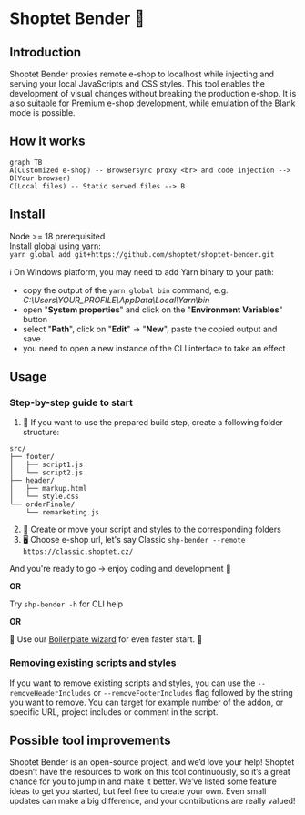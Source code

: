 # Shoptet Bender 🤖
## Introduction
Shoptet Bender proxies remote e-shop to localhost while injecting and serving your local JavaScripts and CSS styles. This tool enables the development of visual changes without breaking the production e-shop. It is also suitable for Premium e-shop development, while emulation of the Blank mode is possible.

## How it works

```mermaid
graph TB
A(Customized e-shop) -- Browsersync proxy <br> and code injection --> B(Your browser)
C(Local files) -- Static served files --> B
```

## Install
Node >= 18 prerequisited\
Install global using yarn:\
`yarn global add git+https://github.com/shoptet/shoptet-bender.git`

ℹ️ On Windows platform, you may need to add Yarn binary to your path:
- copy the output of the `yarn global bin` command, e.g. *C:\Users\YOUR_PROFILE\AppData\Local\Yarn\bin*
- open "**System properties**" and click on the "**Environment Variables**" button
- select "**Path**", click on "**Edit**" -> "**New**", paste the copied output and save
- you need to open a new instance of the CLI interface to take an effect

## Usage
### Step-by-step guide to start

1. 📁 If you want to use the prepared build step, create a following folder structure:

```
src/
├── footer/
│   ├── script1.js
│   └── script2.js
├── header/
│   ├── markup.html
│   └── style.css
└── orderFinale/
    └── remarketing.js
```

2. 📝 Create or move your script and styles to the corresponding folders
3. 🖥️ Choose e-shop url, let's say Classic `shp-bender --remote https://classic.shoptet.cz/`

And you're ready to go -> enjoy coding and development 🎉

**OR**

Try `shp-bender -h` for CLI help

**OR**

🚀 Use our [Boilerplate wizard](https://github.com/shoptet/create-visual-addon-boilerplate) for even faster start. 🚀

### Removing existing scripts and styles

If you want to remove existing scripts and styles, you can use the `--removeHeaderIncludes` or `--removeFooterIncludes` flag followed by the string you want to remove. You can target for example number of the addon, or specific URL, project includes or comment in the script.

## Possible tool improvements
Shoptet Bender is an open-source project, and we’d love your help! Shoptet doesn’t have the resources to work on this tool continuously, so it’s a great chance for you to jump in and make it better. We’ve listed some feature ideas to get you started, but feel free to create your own. Even small updates can make a big difference, and your contributions are really valued!
